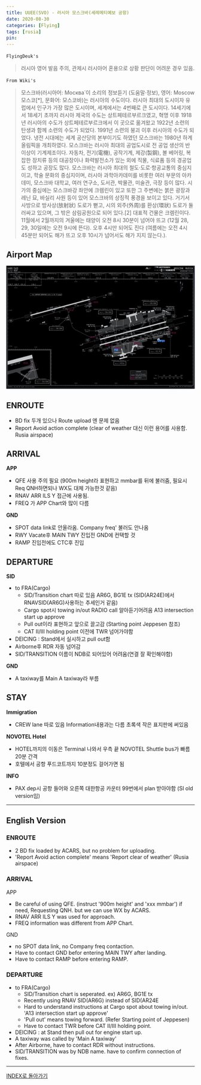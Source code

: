 ```yaml
---
title: UUEE(SVO) - 러시아 모스크바(셰레메티예보 공항)
date: 2020-08-30
categories: [Flying]
tags: [rusia]
pin:
---
```


`FlyingDeuk's`
>러시아 영어 발음 주의, 관제시 러시아어 혼용으로 상황 판단이 어려운 경우 있음.

`From Wiki's`
>모스크바(러시아어: Москва́ 이 소리의 정보듣기 (도움말·정보), 영어: Moscow 모스코[*], 문화어: 모스코바)는 러시아의 수도이다. 러시아 최대의 도시이자 유럽에서 인구가 가장 많은 도시이며, 세계에서는 4번째로 큰 도시이다. 14세기에서 18세기 초까지 러시아 제국의 수도는 상트페테르부르크였고, 혁명 이후 1918년 러시아의 수도가 상트페테르부르크에서 이 곳으로 옮겨왔고 1922년 소련의 탄생과 함께 소련의 수도가 되었다. 1991년 소련의 붕괴 이후 러시아의 수도가 되었다. 냉전 시대에는 세계 공산당의 본부이기도 하였던 모스크바는 1980년 하계 올림픽을 개최하였다.
모스크바는 러시아 최대의 공업도시로 전 공업 생산의 반 이상이 기계제조이다. 자동차, 전기(電機), 공작기계, 제강(製鋼), 볼 베어링, 복잡한 장치류 등의 대공장이나 화력발전소가 있는 외에 직물, 식료품 등의 경공업도 성하고 공장도 많다. 모스크바는 러시아 최대의 철도·도로·항공교통의 중심지이고, 학술 문화의 중심지이며, 러시아 과학아카데미를 비롯한 여러 부문의 아카데미, 모스크바 대학교, 여러 연구소, 도서관, 박물관, 미술관, 극장 등이 많다. 시가의 중심에는 모스크바강 좌안에 크렘린이 있고 또한 그 주변에는 붉은 광장과 레닌 묘, 바실리 사원 등이 있어 모스크바의 상징적 풍경을 보이고 있다. 거기서 사방으로 방사상(放射狀) 도로가 뻗고, 시의 외주(外周)를 환상(環狀) 도로가 둘러싸고 있으며, 그 밖은 삼림공원으로 되어 있다.[2] 대표적 건물은 크렘린이다. 11월에서 2월까지의 겨울에는 태양이 오전 8시 30분이 넘어야 뜨고 (12월 28, 29, 30일에는 오전 9시에 뜬다). 오후 4시만 되어도 진다 (여름에는 오전 4시 45분만 되어도 해가 뜨고 오후 10시가 넘어서도 해가 지지 않는다.).

## Airport Map
![svo](/img/flying/airport/svo_ap.jpg)

## ENROUTE
- BD fix 두개 있으나 Route upload 엔 문제 없음
- Report Avoid action complete (clear of weather 대신 이런 용어를 사용함. Rusia airspace)

## ARRIVAL
**APP**
- QFE 사용 주의 필요 (900m height라 표현하고 mmbar를 뒤에 불러줌, 필요시 Req QNH하면되나 WX도 대체 가능한것 같음)
- RNAV ARR ILS Y 접근에 사용됨.
- FREQ 가 APP Chart와 많이 다름

**GND**
- SPOT data link로 안올라옴. Company freq' 불러도 안나옴
- RWY Vacate후 MAIN TWY 진입전 GND에 컨택할 것
- RAMP 진입전에도 CTC후 진입



## DEPARTURE
**SID**
- to FRA(Cargo)
  - SID/Transition chart 따로 있음 AR6G, BG1E tx (SID(AR24E)에서 RNAVSID(AR6G)사용하는 추세인거 같음) <br>
  - Cargo spot시 towing in/out RADIO call 알아듣기어려움 A13 intersection start up approve <br>
  - Pull out이라 표현하고 앞으로 끌고감 (Starting point Jeppesen 참조)<br>
  - CAT II/III holding point 이전에 TWR 넘어가야함 <br>
- DEICING : Stand에서 실시하고 pull out함
- Airborne후 RDR 자동 넘어감
- SID/TRANSITION 이름이 NDB로 되어있어 어려움(연결 잘 확인해야함)

**GND**
- A taxiway를 Main A taxiway라 부름

## STAY
**Immigration**
- CREW lane 따로 있음 Information내용과는 다름 초록색 작은 표지판에 써있음

**NOVOTEL Hotel**
- HOTEL까지의 이동은 Terminal 나와서 우측 끝 NOVOTEL Shuttle bus가 빠름 20분 간격
- 호텔에서 공항 푸드코트까지 10분정도 걸어가면 됨

**INFO**
- PAX dep시 공항 들어와 오른쪽 대한항공 카운터 99번에서 plan 받아야함 (SI old version임)

-------
## English Version

### ENROUTE
- 2 BD fix loaded by ACARS, but no problem for uploading.
- 'Report Avoid action complete' means 'Report clear of weather' (Rusia airspace)

### ARRIVAL
APP
- Be careful of using QFE. (instruct '900m height' and 'xxx mmbar') if need, Requesting QNH. but we can use WX by ACARS.
- RNAV ARR ILS Y was used for approach.
- FREQ information was different from APP Chart.

GND
- no SPOT data link, no Company freq contaction.
- Have to contact GND befor entering MAIN TWY after landing.
- Have to contact RAMP before entering RAMP.


### DEPARTURE
- to FRA(Cargo)
  - SID/Transition chart is seperated. ex) AR6G, BG1E tx
  - Recently using RNAV SID(AR6G) instead of SID(AR24E
  - Hard to understand instructions at Cargo spot about towing in/out. 'A13 intersection start up approve'
  - 'Pull out' means towing forward. (Refer Starting point of Jeppesen)
  - Have to contact TWR before CAT II/III holding point.
- DEICING : at Stand then pull out for engine start up.
- A taxiway was called by 'Main A taxiway'
- After Airborne, have to contact RDR without instructions.
- SID/TRANSITION was by NDB name. have to confirm connection of fixes.

----

[INDEX로 돌아가기](/posts/EuropeRusia/)
